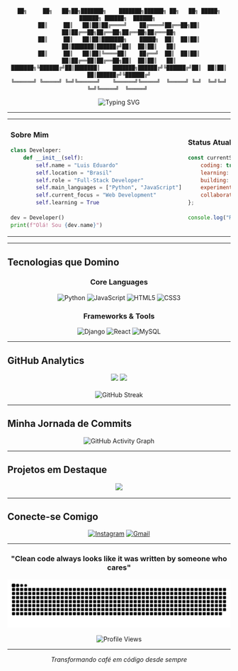 <div align="center">

```ascii
██╗     ██╗   ██╗██╗███████╗    ███████╗██████╗ ██╗   ██╗ █████╗ ██████╗ ██████╗  ██████╗ 
██║     ██║   ██║██║██╔════╝    ██╔════╝██╔══██╗██║   ██║██╔══██╗██╔══██╗██╔══██╗██╔═══██╗
██║     ██║   ██║██║███████╗    █████╗  ██║  ██║██║   ██║███████║██████╔╝██║  ██║██║   ██║
██║     ██║   ██║██║╚════██║    ██╔══╝  ██║  ██║██║   ██║██╔══██║██╔══██╗██║  ██║██║   ██║
███████╗╚██████╔╝██║███████║    ███████╗██████╔╝╚██████╔╝██║  ██║██║  ██║██████╔╝╚██████╔╝
╚══════╝ ╚═════╝ ╚═╝╚══════╝    ╚══════╝╚═════╝  ╚═════╝ ╚═╝  ╚═╝╚═╝  ╚═╝╚═════╝  ╚═════╝ 
```

<img src="https://readme-typing-svg.herokuapp.com?font=Fira+Code&size=22&duration=3000&pause=1000&color=36BCF7&center=true&vCenter=true&width=600&lines=Full-Stack+Developer;Construindo+solu%C3%A7%C3%B5es+com+Python;Criando+interfaces+com+JavaScript;Sempre+aprendendo+algo+novo" alt="Typing SVG" />

</div>

---

<table align="center">
<tr>
<td width="50%">

### Sobre Mim

```python
class Developer:
    def __init__(self):
        self.name = "Luis Eduardo"
        self.location = "Brasil"
        self.role = "Full-Stack Developer"
        self.main_languages = ["Python", "JavaScript"]
        self.current_focus = "Web Development"
        self.learning = True

dev = Developer()
print(f"Olá! Sou {dev.name}")
```

</td>
<td width="50%">

### Status Atual

```javascript
const currentStatus = {
    coding: true,
    learning: "New frameworks",
    building: "Web applications",
    experimenting: "Backend solutions",
    collaborating: "Open to opportunities"
};

console.log("Ready to code!");
```

</td>
</tr>
</table>

---

## Tecnologias que Domino

<div align="center">

### Core Languages
![Python](https://img.shields.io/badge/Python-3776AB?style=for-the-badge&logo=python&logoColor=white)
![JavaScript](https://img.shields.io/badge/JavaScript-F7DF1E?style=for-the-badge&logo=javascript&logoColor=black)
![HTML5](https://img.shields.io/badge/HTML5-E34F26?style=for-the-badge&logo=html5&logoColor=white)
![CSS3](https://img.shields.io/badge/CSS3-1572B6?style=for-the-badge&logo=css3&logoColor=white)

### Frameworks & Tools
![Django](https://img.shields.io/badge/Django-092E20?style=for-the-badge&logo=django&logoColor=white)
![React](https://img.shields.io/badge/React-20232A?style=for-the-badge&logo=react&logoColor=61DAFB)
![MySQL](https://img.shields.io/badge/MySQL-4479A1?style=for-the-badge&logo=mysql&logoColor=white)

</div>

---

## GitHub Analytics

<div align="center">
  <img height="180em" src="https://github-readme-stats.vercel.app/api?username=duardo10&show_icons=true&theme=radical&include_all_commits=true&count_private=true&hide_border=true&bg_color=0D1117"/>
  <img height="180em" src="https://github-readme-stats.vercel.app/api/top-langs/?username=duardo10&layout=compact&theme=radical&hide_border=true&bg_color=0D1117"/>
</div>

<div align="center" style="margin-top: 20px;">
  <img src="https://github-readme-streak-stats.herokuapp.com/?user=duardo10&theme=radical&hide_border=true&background=0D1117" alt="GitHub Streak"/>
</div>

---

## Minha Jornada de Commits

<div align="center">
  <img src="https://github-readme-activity-graph.vercel.app/graph?username=duardo10&bg_color=0D1117&color=F85D7F&line=F85D7F&point=FFFFFF&area=true&hide_border=true" alt="GitHub Activity Graph"/>
</div>

---

## Projetos em Destaque

<div align="center">

<a href="https://github.com/duardo10">
  <img src="https://github-readme-stats.vercel.app/api/pin/?username=duardo10&repo=duardo10&theme=radical&hide_border=true&bg_color=0D1117" />
</a>

</div>

---

## Conecte-se Comigo

<div align="center">
  
[![Instagram](https://img.shields.io/badge/Instagram-E4405F?style=for-the-badge&logo=instagram&logoColor=white)](https://www.instagram.com/luis_eduardo_0612/)
[![Gmail](https://img.shields.io/badge/Gmail-D14836?style=for-the-badge&logo=gmail&logoColor=white)](mailto:duardos36@gmail.com)

</div>

---

<div align="center">

### "Clean code always looks like it was written by someone who cares"

<img src="https://raw.githubusercontent.com/Platane/snk/output/github-contribution-grid-snake-dark.svg" alt="Snake animation"/>

![Profile Views](https://komarev.com/ghpvc/?username=duardo10&color=F85D7F&style=for-the-badge&label=VISITORS)

---

*Transformando café em código desde sempre*

</div>

